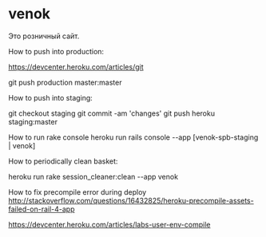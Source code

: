 venok
=======

Это розничный сайт.

How to push into production:

https://devcenter.heroku.com/articles/git

 git push production master:master

How to push into staging:

 git checkout staging
 git commit -am 'changes'
 git push heroku staging:master

How to run rake console
 heroku run rails console --app [venok-spb-staging | venok]


How to periodically clean basket:

 heroku run rake session_cleaner:clean --app venok
 
How to fix precompile error during deploy
 http://stackoverflow.com/questions/16432825/heroku-precompile-assets-failed-on-rail-4-app

 https://devcenter.heroku.com/articles/labs-user-env-compile
 
 

